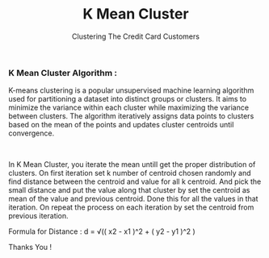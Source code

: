 <h1 align="center" id="title">K Mean Cluster</h1>
<p align="center">Clustering The Credit Card Customers</p>
<br>
<h3>K Mean Cluster Algorithm :</h3>

<p>K-means clustering is a popular unsupervised machine learning algorithm used for partitioning a dataset into distinct groups or clusters. It aims to minimize the variance within each cluster while maximizing the variance between clusters. The algorithm iteratively assigns data points to clusters based on the mean of the points and updates cluster centroids until convergence.</p>
<br>

<p>In K Mean Cluster, you iterate the mean untill get the proper distribution of clusters. On first iteration set k number of centroid chosen randomly and find distance between the centroid and value for all k centroid. And pick the small distance and put the value along that cluster by set the centroid as mean of the value and previous centroid. Done this for all the values in that iteration. On repeat the process on each iteration by set the centroid from previous iteration.</p>

<p>Formula for Distance : d =  √(( x2 - x1 )^2 + ( y2 - y1 )^2 )</p>

<p>Thanks You !</p>
